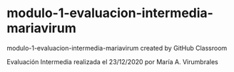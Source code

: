 # modulo-1-evaluacion-intermedia-mariavirum
modulo-1-evaluacion-intermedia-mariavirum created by GitHub Classroom

Evaluación Intermedia realizada el 23/12/2020 por María A. Virumbrales

